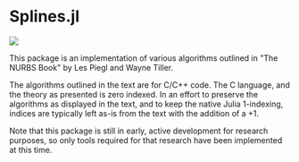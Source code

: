 # Splines.jl

[![](https://img.shields.io/badge/docs-stable-blue.svg)](http://flow.byu.edu/Splines.jl/)

This package is an implementation of various algorithms outlined in "The NURBS Book" by Les Piegl and Wayne Tiller.

The algorithms outlined in the text are for C/C++ code. The C language, and the theory as presented is zero indexed. In an effort to preserve the algorithms as displayed in the text, and to keep the native Julia 1-indexing, indices are typically left as-is from the text with the addition of a +1.

Note that this package is still in early, active development for research purposes, so only tools required for that research have been implemented at this time.



